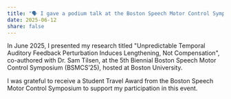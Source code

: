 ```yaml
---
title: "🗣️ I gave a podium talk at the Boston Speech Motor Control Symposium!"
date: 2025-06-12
share: false
---
```


In June 2025, I presented my research titled "Unpredictable Temporal Auditory Feedback Perturbation Induces Lengthening, Not Compensation", co-authored with Dr. Sam Tilsen, at the 5th Biennial Boston Speech Motor Control Symposium (BSMCS’25), hosted at Boston University.

I was grateful to receive a Student Travel Award from the Boston Speech Motor Control Symposium to support my participation in this event.

